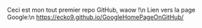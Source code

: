 Ceci est mon tout premier repo GitHub, waow !\n
Lien vers la page Google:\n
https://ecko9.github.io/GoogleHomePageOnGitHub/
